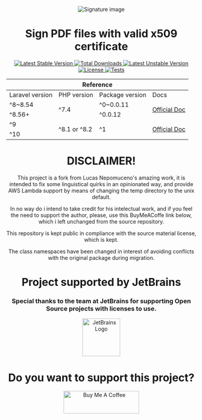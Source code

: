 <p align="center">
  <img src="https://user-images.githubusercontent.com/14093492/127516361-48fbde85-1f34-4626-82ae-44b11aa0de15.png" alt="Signature image">
</p>

<h1 align="center">Sign PDF files with valid x509 certificate</h1>

<p align="center">
  <a href="https://github.com/natanparmigianoreis/laravel-a1-pdf-sign/releases/latest">
    <img src="http://poser.pugx.org/natanparmigianoreis/laravel-a1-pdf-sign/v" alt="Latest Stable Version">
  </a>
  <a href="https://packagist.org/packages/natanparmigianoreis/laravel-a1-pdf-sign/stats">
    <img src="http://poser.pugx.org/natanparmigianoreis/laravel-a1-pdf-sign/downloads" alt="Total Downloads">
  </a>
  <a href="https://github.com/natanparmigianoreis/laravel-a1-pdf-sign/tree/dev">
    <img src="http://poser.pugx.org/natanparmigianoreis/laravel-a1-pdf-sign/v/unstable" alt="Latest Unstable Version">
  </a>
  <a href="https://github.com/natanparmigianoreis/laravel-a1-pdf-sign/blob/main/LICENSE.md">
    <img src="https://poser.pugx.org/natanparmigianoreis/laravel-a1-pdf-sign/license" alt="License">
  </a>
  <a href="https://github.com/natanparmigianoreis/laravel-a1-pdf-sign/actions/workflows/main_action.yml">
    <img src="https://github.com/natanparmigianoreis/laravel-a1-pdf-sign/actions/workflows/main_action.yml/badge.svg?branch=main" alt="Tests">
  </a>
</p>

<table align="center">
  <thead>
    <tr>
      <th colspan="4">Reference</th>
    </tr>
  </thead>
  <tr>
    <td>Laravel version</td>
    <td>PHP version</td>
    <td>Package version</td>
    <td>Docs</td>
  </tr>

  <tr>
    <td>^8~8.54</td>
    <td rowspan="2">^7.4</td>
    <td>^0~0.0.11</td>
    <td rowspan="2"><a href="https://laravel-a1-pdf-sign.netlify.app/docs/0.x/home">Official Doc</a></td>
  </tr>

  <tr>
    <td>^8.56+</td>
    <td>^0.0.12</td>
  </tr>

  <tr>
    <td>^9</td>
    <td rowspan="2">^8.1 or ^8.2</td>
    <td rowspan="2">^1</td>
    <td rowspan="2"><a href="https://laravel-a1-pdf-sign.netlify.app/docs/1.x/release-notes">Official Doc</a></td>
  </tr>
  <tr>
    <td>^10</td>
  </tr>

</table>

<h1 align="center">DISCLAIMER!</h1>
<p align="center">This project is a fork from Lucas Nepomuceno's amazing work, it is intended to fix some linguistical quirks in an opinionated way, and provide AWS Lambda support by means of changing the temp directory to the unix default.</p>
<p align="center">In no way do i intend to take credit for his intelectual work, and if you feel the need to support the author, please, use this BuyMeACoffe link below, which i left unchanged from the source repository.</p>
<p align="center">This repository is kept public in compliance with the source material license, which is kept.</p>
<p align="center">The class namespaces have been changed in interest of avoiding conflicts with the original package during migration.</p>

<h1 align="center">Project supported by JetBrains</h1>
<h3 align="center">Special thanks to the team at JetBrains for supporting Open Source projects with licenses to use.</h3>
<p align="center">
  <a href="https://www.jetbrains.com/community/opensource/?from=https://github.com/natanparmigianoreis/laravel-a1-pdf-sign#support">
    <img src="https://user-images.githubusercontent.com/14093492/195155296-55db9dcb-feca-4f2b-a9d4-205fadc580b7.svg" width="100" alt="JetBrains Logo">
  </a>
</p>

<h1 align="center">Do you want to support this project?</h1>
<p align="center">
  <a href="https://www.buymeacoffee.com/lucasnepomuceno" target="_blank">
    <img src="https://cdn.buymeacoffee.com/buttons/v2/default-yellow.png" alt="Buy Me A Coffee" height="60" width="200" >
  </a>
</p>
